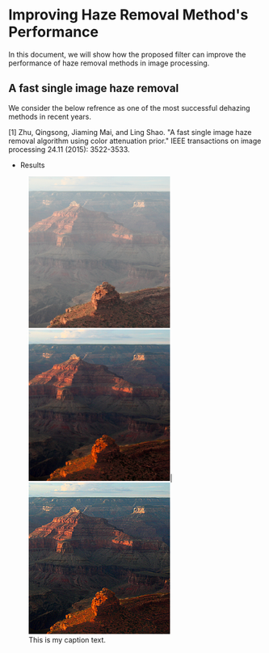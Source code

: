 # Improving Haze Removal Method's Performance
In this document, we will show how the proposed filter can improve the performance of haze removal methods in image processing. 
## A fast single image haze removal
We consider the below refrence as one of the most successful dehazing methods in recent years.

<a id="1">[1]</a>
Zhu, Qingsong, Jiaming Mai, and Ling Shao. "A fast single image haze removal algorithm using color attenuation prior." IEEE transactions on image processing 24.11 (2015): 3522-3533.
- Results

<figure> <img src="https://github.com/onionhub/TIP/blob/Drafts/Drafts/test1.png" width="280" height="300"> <img src="https://github.com/onionhub/TIP/blob/Drafts/Drafts/fast.png" width="280" height="300">| <img src="https://github.com/onionhub/TIP/blob/Drafts/Drafts/preprocessed.png" width="280" height="300">
 <figcaption>This is my caption text.</figcaption>
</figure>
